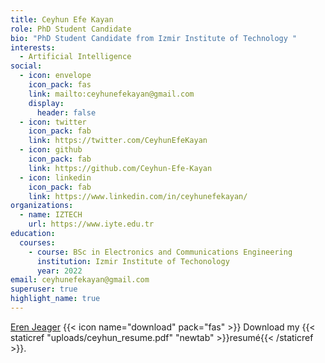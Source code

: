 ```yaml
---
title: Ceyhun Efe Kayan
role: PhD Student Candidate
bio: "PhD Student Candidate from Izmir Institute of Technology "
interests:
  - Artificial Intelligence
social:
  - icon: envelope
    icon_pack: fas
    link: mailto:ceyhunefekayan@gmail.com
    display:
      header: false
  - icon: twitter
    icon_pack: fab
    link: https://twitter.com/CeyhunEfeKayan
  - icon: github
    icon_pack: fab
    link: https://github.com/Ceyhun-Efe-Kayan
  - icon: linkedin
    icon_pack: fab
    link: https://www.linkedin.com/in/ceyhunefekayan/
organizations:
  - name: IZTECH
    url: https://www.iyte.edu.tr
education:
  courses:
    - course: BSc in Electronics and Communications Engineering
      institution: Izmir Institute of Techonology
      year: 2022
email: ceyhunefekayan@gmail.com
superuser: true
highlight_name: true
---
```

[Eren Jeager](https://www.youtube.com/watch?v=gXm3WtLLYeg)
{{< icon name="download" pack="fas" >}} Download my {{< staticref "uploads/ceyhun_resume.pdf" "newtab" >}}resumé{{< /staticref >}}.
